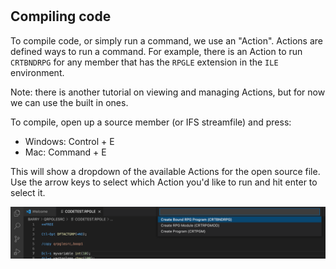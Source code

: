 #

## Compiling code

To compile code, or simply run a command, we use an "Action". Actions are defined ways to run a command. For example, there is an Action to run `CRTBNDRPG` for any member that has the `RPGLE` extension in the `ILE` environment.

Note: there is another tutorial on viewing and managing Actions, but for now we can use the built in ones.

To compile, open up a source member (or IFS streamfile) and press:

* Windows: Control + E
* Mac: Command + E

This will show a dropdown of the available Actions for the open source file. Use the arrow keys to select which Action you'd like to run and hit enter to select it.

![](compile.png)
